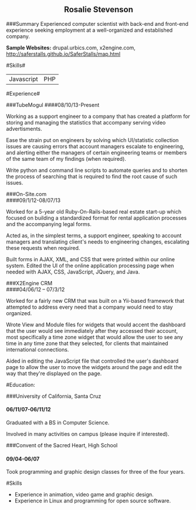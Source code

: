 
<h2  align="center">Rosalie Stevenson</h2>

###Summary
Experienced computer scientist with back-end and front-end experience seeking employment at a well-organized and established company.

**Sample Websites:**
drupal.urbics.com, x2engine.com, http://saferstalls.github.io/SaferStalls/map.html

#Skills#
<table>
  <tr>
     <td>  Javascript </td>
     <td> PHP</td>
  </tr>
</table>

#Experience#

###TubeMogul 
####08/10/13-Present

   Working as a support engineer to a company that has created a platform for storing and managing the statistics that accompany serving video advertisments. 

  Ease the strain put on engineers by solving which UI/statistic collection issues are causing errors that account managers escalate to engineering, and alerting either the managers of certain engineering teams or members of the same team of my findings (when required).

   Write python and command line scripts to automate queries and to shorten the process of searching that is required to find the root cause of such issues.

###On-Site.com               
####09/1/12-08/07/13

  Worked for a 5-year old Ruby-On-Rails-based real estate start-up which focused on building a standardized format for rental application processes and the accompanying legal forms.

   Acted as, in the simplest terms, a support engineer, speaking to account managers and translating client's needs to engineering changes, escalating these requests when required.

   Built forms in AJAX, XML, and CSS that were printed within our online system.
Edited the UI of the online application processing page when needed with AJAX, CSS, JavaScript, JQuery, and Java.

###X2Engine CRM       
####04/06/12 – 07/3/12

   Worked for a fairly new CRM that was built on a Yii-based framework that attempted to address every need that a company would need to stay organized. 

   Wrote View and Module files for widgets that would accent the dashboard that the user would see immediately after they accessed their account, most specifically a time zone widget that would allow the user to see any time in any time zone that they selected, for clients that maintained international connections.

   Aided in editing the JavaScript file that controlled the user's dashboard page to allow the user to move the widgets around the page and edit the way that they're displayed on the page.

#Education:

###University of California, Santa Cruz      
#### 06/11/07-06/11/12

   Graduated with a BS in Computer Science.

   Involved in many activities on campus (please inquire if interested).

###Convent of the Sacred Heart, High School   
#### 09/04-06/07

   Took programming and graphic design classes for three of the four years.

#Skills
* Experience in animation, video game and graphic design.
* Experience in Linux and programming for open source software.


